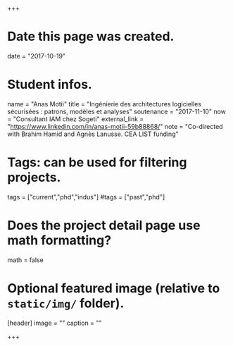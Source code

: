 +++
# Date this page was created.
date = "2017-10-19"

# Student infos.
name = "Anas Motii"
title = "Ingénierie des architectures logicielles sécurisées : patrons, modèles et analyses"
soutenance = "2017-11-10"
now = "Consultant IAM chez Sogeti"
external_link = "https://www.linkedin.com/in/anas-motii-59b88868/"
note = "Co-directed with Brahim Hamid and Agnès Lanusse. CEA LIST funding"

# Tags: can be used for filtering projects.
tags = ["current","phd","indus"]
#tags = ["past","phd"]

# Does the project detail page use math formatting?
math = false

# Optional featured image (relative to `static/img/` folder).
[header]
image = ""
caption = ""

+++
